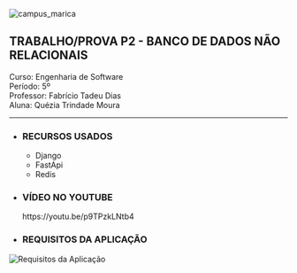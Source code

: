 ![campus_marica](https://github.com/Quezia-Moura/P2_Banco-de-Dados-NoSQL/assets/125207561/f52afad3-ebba-443b-8359-f9e4f750ace6)
<h2>TRABALHO/PROVA P2 - BANCO DE DADOS NÃO RELACIONAIS</h2>

Curso: Engenharia de Software <br>
Período: 5º <br>
Professor: Fabrício Tadeu Dias <br>
Aluna: Quézia Trindade Moura
<hr>

* <h3>RECURSOS USADOS</h3>

  * Django    
  * FastApi
  * Redis 

* <h3>VÍDEO NO YOUTUBE</h3>
    https://youtu.be/p9TPzkLNtb4

* <h3>REQUISITOS DA APLICAÇÃO</h3>
![Requisitos da Aplicação](https://github.com/Quezia-Moura/P2_Banco-de-Dados-NoSQL/assets/125207561/96f2f9ff-1064-4d33-b935-83aff2036a6b)
